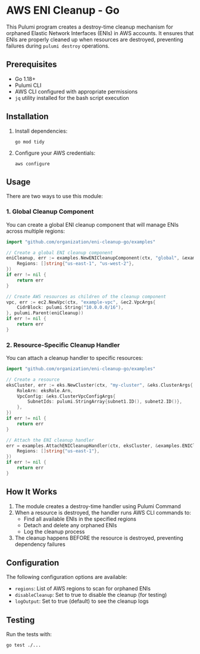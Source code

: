 # AWS ENI Cleanup - Go

This Pulumi program creates a destroy-time cleanup mechanism for orphaned Elastic Network Interfaces (ENIs) in AWS accounts. It ensures that ENIs are properly cleaned up when resources are destroyed, preventing failures during `pulumi destroy` operations.

## Prerequisites

- Go 1.18+
- Pulumi CLI
- AWS CLI configured with appropriate permissions
- `jq` utility installed for the bash script execution

## Installation

1. Install dependencies:
   ```
   go mod tidy
   ```

2. Configure your AWS credentials:
   ```
   aws configure
   ```

## Usage

There are two ways to use this module:

### 1. Global Cleanup Component

You can create a global ENI cleanup component that will manage ENIs across multiple regions:

```go
import "github.com/organization/eni-cleanup-go/examples"

// Create a global ENI cleanup component
eniCleanup, err := examples.NewENICleanupComponent(ctx, "global", &examples.ENICleanupOptions{
    Regions: []string{"us-east-1", "us-west-2"},
})
if err != nil {
    return err
}

// Create AWS resources as children of the cleanup component
vpc, err := ec2.NewVpc(ctx, "example-vpc", &ec2.VpcArgs{
    CidrBlock: pulumi.String("10.0.0.0/16"),
}, pulumi.Parent(eniCleanup))
if err != nil {
    return err
}
```

### 2. Resource-Specific Cleanup Handler

You can attach a cleanup handler to specific resources:

```go
import "github.com/organization/eni-cleanup-go/examples"

// Create a resource
eksCluster, err := eks.NewCluster(ctx, "my-cluster", &eks.ClusterArgs{
    RoleArn: eksRole.Arn,
    VpcConfig: &eks.ClusterVpcConfigArgs{
        SubnetIds: pulumi.StringArray{subnet1.ID(), subnet2.ID()},
    },
})
if err != nil {
    return err
}

// Attach the ENI cleanup handler
err = examples.AttachENICleanupHandler(ctx, eksCluster, &examples.ENICleanupOptions{
    Regions: []string{"us-east-1"},
})
if err != nil {
    return err
}
```

## How It Works

1. The module creates a destroy-time handler using Pulumi Command
2. When a resource is destroyed, the handler runs AWS CLI commands to:
   - Find all available ENIs in the specified regions
   - Detach and delete any orphaned ENIs
   - Log the cleanup process
3. The cleanup happens BEFORE the resource is destroyed, preventing dependency failures

## Configuration

The following configuration options are available:

- `regions`: List of AWS regions to scan for orphaned ENIs
- `disableCleanup`: Set to true to disable the cleanup (for testing)
- `logOutput`: Set to true (default) to see the cleanup logs

## Testing

Run the tests with:
```
go test ./...
```